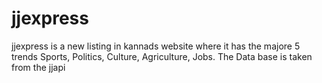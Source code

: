# jjexpress
jjexpress is a new listing in kannads website where it has the majore 5 trends Sports, Politics, Culture, Agriculture, Jobs. The Data base is taken from the jjapi 
